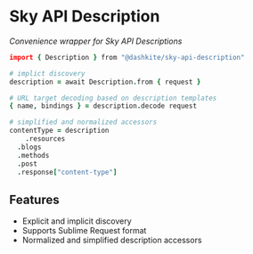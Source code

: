 # Sky API Description

_Convenience wrapper for Sky API Descriptions_

```coffeescript
import { Description } from "@dashkite/sky-api-description"

# implict discovery
description = await Description.from { request }

# URL target decoding based on description templates
{ name, bindings } = description.decode request

# simplified and normalized accessors
contentType = description
	.resources
  .blogs
  .methods
  .post
  .response["content-type"]
```

## Features

- Explicit and implicit discovery
- Supports Sublime Request format
- Normalized and simplified description accessors